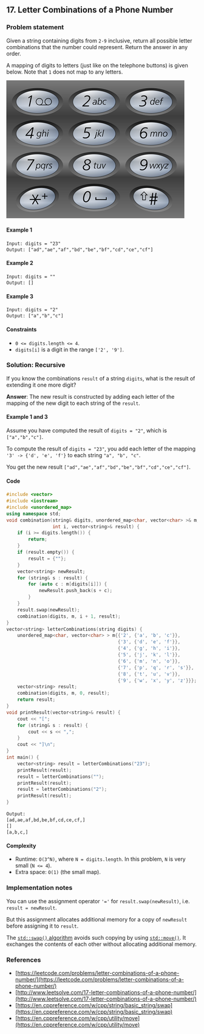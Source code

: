 ## 17. Letter Combinations of a Phone Number

### Problem statement

Given a string containing digits from `2-9` inclusive, return all possible letter combinations that the number could represent. Return the answer in any order.

A mapping of digits to letters (just like on the telephone buttons) is given below. Note that `1` does not map to any letters.

![telephone_keypad](17_Telephone_keypad2.png)


#### Example 1
```plain
Input: digits = "23"
Output: ["ad","ae","af","bd","be","bf","cd","ce","cf"]
```

#### Example 2
```plain
Input: digits = ""
Output: []
```

#### Example 3
```plain
Input: digits = "2"
Output: ["a","b","c"]
``` 

#### Constraints

* `0 <= digits.length <= 4`.
* `digits[i]` is a digit in the range `['2', '9']`.

### Solution: Recursive

If you know the combinations `result` of a string `digits`, what is the result of extending it one more digit?

**Answer**: The new result is constructed by adding each letter of the mapping of the new digit to each string of the `result`. 

#### Example 1 and 3
Assume you have computed the result of `digits = "2"`, which is `["a","b","c"]`. 

To compute the result of `digits = "23"`, you add each letter of the mapping `'3' -> {'d', 'e', 'f'}` to each string `"a", "b", "c"`. 

You get the new result `["ad","ae","af","bd","be","bf","cd","ce","cf"]`.

#### Code
```cpp
#include <vector>
#include <iostream>
#include <unordered_map>
using namespace std;
void combination(string& digits, unordered_map<char, vector<char> >& m, 
                 int i, vector<string>& result) {
    if (i >= digits.length()) {
        return;
    }
    if (result.empty()) {
        result = {""};
    }
    vector<string> newResult;
    for (string& s : result) {
        for (auto c : m[digits[i]]) {
            newResult.push_back(s + c);
        }
    }
    result.swap(newResult);
    combination(digits, m, i + 1, result);
}
vector<string> letterCombinations(string digits) {
    unordered_map<char, vector<char> > m{{'2', {'a', 'b', 'c'}},
                                         {'3', {'d', 'e', 'f'}},
                                         {'4', {'g', 'h', 'i'}},
                                         {'5', {'j', 'k', 'l'}},
                                         {'6', {'m', 'n', 'o'}},
                                         {'7', {'p', 'q', 'r', 's'}},
                                         {'8', {'t', 'u', 'v'}},
                                         {'9', {'w', 'x', 'y', 'z'}}};
    vector<string> result;
    combination(digits, m, 0, result);
    return result;
}
void printResult(vector<string>& result) {
    cout << "[";
    for (string& s : result) {
        cout << s << ",";
    }
    cout << "]\n";
}
int main() {
    vector<string> result = letterCombinations("23");
    printResult(result);
    result = letterCombinations("");
    printResult(result);
    result = letterCombinations("2");
    printResult(result);
}
```
```plain
Output:
[ad,ae,af,bd,be,bf,cd,ce,cf,]
[]
[a,b,c,]
```

#### Complexity
* Runtime: `O(3^N)`, where `N = digits.length`. In this problem, `N` is very small (`N <= 4`).
* Extra space: `O(1)` (the small map).

### Implementation notes
You can use the assignment operator `'='` for `result.swap(newResult)`, i.e. `result = newResult`. 

But this assignment allocates additional memory for a copy of `newResult` before assigning it to `result`.

The [`std::swap()` algorithm](https://en.cppreference.com/w/cpp/string/basic_string/swap) avoids such copying by using [`std::move()`](https://en.cppreference.com/w/cpp/utility/move). It exchanges the contents of each other without allocating additional memory.

### References
* [https://leetcode.com/problems/letter-combinations-of-a-phone-number/](https://leetcode.com/problems/letter-combinations-of-a-phone-number/)
* [http://www.leetsolve.com/17-letter-combinations-of-a-phone-number/](http://www.leetsolve.com/17-letter-combinations-of-a-phone-number/)
* [https://en.cppreference.com/w/cpp/string/basic_string/swap](https://en.cppreference.com/w/cpp/string/basic_string/swap)
* [https://en.cppreference.com/w/cpp/utility/move](https://en.cppreference.com/w/cpp/utility/move)